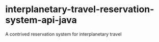 # interplanetary-travel-reservation-system-api-java
A contrived reservation system for interplanetary travel
